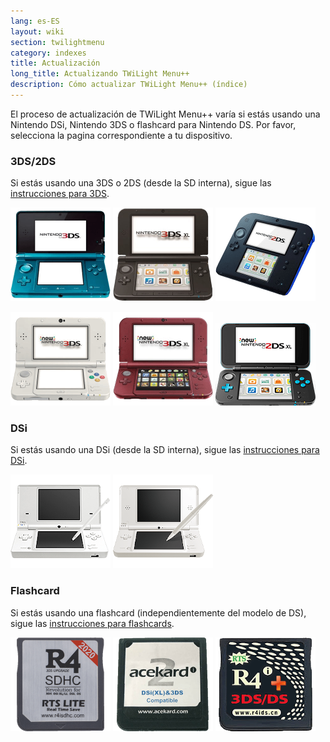 ```yaml
---
lang: es-ES
layout: wiki
section: twilightmenu
category: indexes
title: Actualización
long_title: Actualizando TWiLight Menu++
description: Cómo actualizar TWiLight Menu++ (índice)
---
```


El proceso de actualización de TWiLight Menu++ varía si estás usando una Nintendo DSi, Nintendo 3DS o flashcard para Nintendo DS. Por favor, selecciona la pagina correspondiente a tu dispositivo.

### 3DS/2DS
Si estás usando una 3DS o 2DS (desde la SD interna), sigue las [instrucciones para 3DS](updating-3ds).

[![Nintendo 3DS](/assets/images/consoles/old3ds.png)](updating-3ds) [![Nintendo 3DS XL](/assets/images/consoles/old3dsxl.png)](updating-3ds) [![Nintendo 2DS](/assets/images/consoles/2ds.png)](updating-3ds)

[![New Nintendo 3DS](/assets/images/consoles/new3ds.png)](updating-3ds) [![New Nintendo 3DS XL](/assets/images/consoles/new3dsxl.png)](updating-3ds) [![New Nintendo 2DS XL](/assets/images/consoles/new2dsxl.png)](updating-3ds)

### DSi
Si estás usando una DSi (desde la SD interna), sigue las [instrucciones para DSi](updating-dsi).

[![Nintendo DSi](/assets/images/consoles/dsi.png)](updating-dsi) [![Nintendo DSi XL](/assets/images/consoles/dsixl.png)](updating-dsi)

### Flashcard
Si estás usando una flashcard (independientemente del modelo de DS), sigue las [instrucciones para flashcards](updating-flashcard).

[![Flashcard de r4isdhc.com](/assets/images/consoles/r4isdhc.com.png)](updating-flashcard) [![Flashcard Acekard2i](/assets/images/consoles/acekard2i.png)](updating-flashcard) [![Flashcard R4i Gold 3DS Plus](/assets/images/consoles/r4igold3dsplus.png)](updating-flashcard)
